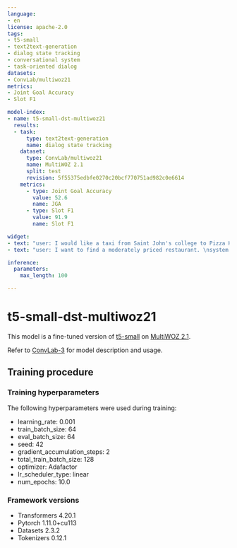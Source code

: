 ```yaml
---
language:
- en
license: apache-2.0
tags:
- t5-small
- text2text-generation
- dialog state tracking
- conversational system
- task-oriented dialog
datasets:
- ConvLab/multiwoz21
metrics:
- Joint Goal Accuracy
- Slot F1

model-index:
- name: t5-small-dst-multiwoz21
  results:
  - task:
      type: text2text-generation
      name: dialog state tracking
    dataset:
      type: ConvLab/multiwoz21
      name: MultiWOZ 2.1
      split: test
      revision: 5f55375edbfe0270c20bcf770751ad982c0e6614
    metrics:
      - type: Joint Goal Accuracy
        value: 52.6
        name: JGA
      - type: Slot F1
        value: 91.9
        name: Slot F1

widget:
- text: "user: I would like a taxi from Saint John's college to Pizza Hut Fen Ditton.\nsystem: What time do you want to leave and what time do you want to arrive by?\nuser: I want to leave after 17:15."
- text: "user: I want to find a moderately priced restaurant. \nsystem: I have many options available for you! Is there a certain area or cuisine that interests you?\nuser: Yes I would like the restaurant to be located in the center of the town."

inference:
  parameters:
    max_length: 100

---
```


# t5-small-dst-multiwoz21

This model is a fine-tuned version of [t5-small](https://huggingface.co/t5-small) on [MultiWOZ 2.1](https://huggingface.co/datasets/ConvLab/multiwoz21).

Refer to [ConvLab-3](https://github.com/ConvLab/ConvLab-3) for model description and usage.

## Training procedure

### Training hyperparameters

The following hyperparameters were used during training:
- learning_rate: 0.001
- train_batch_size: 64
- eval_batch_size: 64
- seed: 42
- gradient_accumulation_steps: 2
- total_train_batch_size: 128
- optimizer: Adafactor
- lr_scheduler_type: linear
- num_epochs: 10.0

### Framework versions

- Transformers 4.20.1
- Pytorch 1.11.0+cu113
- Datasets 2.3.2
- Tokenizers 0.12.1
